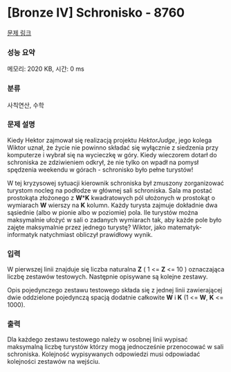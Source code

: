 # [Bronze IV] Schronisko - 8760 

[문제 링크](https://www.acmicpc.net/problem/8760) 

### 성능 요약

메모리: 2020 KB, 시간: 0 ms

### 분류

사칙연산, 수학

### 문제 설명

<p style="user-select: auto;">Kiedy Hektor zajmował się realizacją projektu <em style="user-select: auto;">HektorJudge</em>, jego kolega Wiktor uznał, że życie nie powinno składać się wyłącznie z siedzenia przy komputerze i wybrał się na wycieczkę w góry. Kiedy wieczorem dotarł do schroniska ze zdziwieniem odkrył, że nie tylko on wpadł na pomysł spędzenia weekendu w górach - schronisko było pełne turystów!</p>

<p style="user-select: auto;">W tej kryzysowej sytuacji kierownik schroniska był zmuszony zorganizować turystom nocleg na podłodze w głównej sali schroniska. Sala ma postać prostokąta złożonego z <strong style="user-select: auto;">W</strong>*<strong style="user-select: auto;">K</strong> kwadratowych pól ułożonych w prostokąt o wymiarach <strong style="user-select: auto;">W</strong> wierszy na <strong style="user-select: auto;">K</strong> kolumn. Każdy turysta zajmuje dokładnie dwa sąsiednie (albo w pionie albo w poziomie) pola. Ile turystów można maksymalnie ułożyć w sali o zadanych wymiarach tak, aby każde pole było zajęte maksymalnie przez jednego turystę? Wiktor, jako matematyk-informatyk natychmiast obliczył prawidłowy wynik.</p>

### 입력 

 <p style="user-select: auto;">W pierwszej linii znajduje się liczba naturalna <strong style="user-select: auto;">Z</strong> ( 1 <= <strong style="user-select: auto;">Z</strong> <= 10 ) oznaczająca liczbę zestawów testowych. Następnie opisywane są kolejne zestawy.</p>

<p style="user-select: auto;">Opis pojedynczego zestawu testowego składa się z jednej linii zawierającej dwie oddzielone pojedynczą spacją dodatnie całkowite <strong style="user-select: auto;">W</strong> i <strong style="user-select: auto;">K</strong> (1 <= <strong style="user-select: auto;">W</strong>, <strong style="user-select: auto;">K</strong> <= 1000).</p>

### 출력 

 <p style="user-select: auto;">Dla każdego zestawu testowego należy w osobnej linii wypisać maksymalną liczbę turystów którzy mogą jednocześnie przenocować w sali schroniska. Kolejność wypisywanych odpowiedzi musi odpowiadać kolejności zestawów na wejściu.</p>

